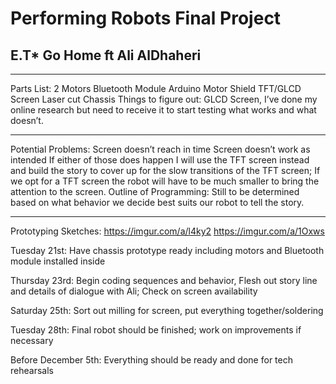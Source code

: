 # Performing Robots Final Project
## E.T* Go Home ft Ali AlDhaheri

---

Parts List:
2 Motors
Bluetooth Module
Arduino
Motor Shield
TFT/GLCD Screen
Laser cut Chassis 
Things to figure out:
GLCD Screen, I’ve done my online research but need to receive it to start testing what works and what doesn’t.

---

Potential Problems:
	Screen doesn’t reach in time
	Screen doesn’t work as intended
If either of those does happen I will use the TFT screen instead and build the story to cover up for the slow transitions of the TFT screen; If we opt for a TFT screen the robot will have to be much smaller to bring the attention to the screen.
Outline of Programming: 
Still to be determined based on what behavior we decide best suits our robot to tell the story.

---
Prototyping Sketches:
https://imgur.com/a/l4ky2
https://imgur.com/a/1Oxws



Tuesday 21st:  Have chassis prototype ready including motors and Bluetooth module installed inside

Thursday 23rd: Begin coding sequences and behavior, Flesh out story line and details of dialogue with Ali; Check on screen availability 

Saturday 25th: Sort out milling for screen, put everything together/soldering

Tuesday 28th: Final robot should be finished; work on improvements if necessary 

Before December 5th: Everything should be ready and done for tech rehearsals


